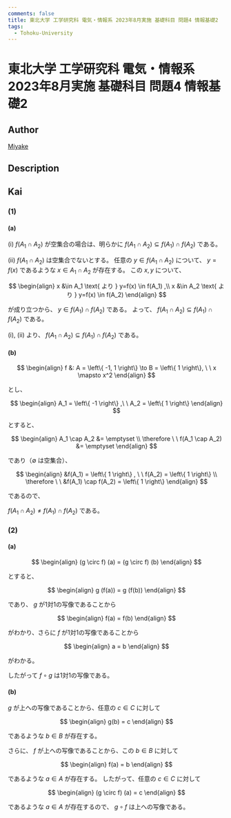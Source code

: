 ```yaml
---
comments: false
title: 東北大学 工学研究科 電気・情報系 2023年8月実施 基礎科目 問題4 情報基礎2
tags:
  - Tohoku-University
---
```

# 東北大学 工学研究科 電気・情報系 2023年8月実施 基礎科目 問題4 情報基礎2

## **Author**
[Miyake](https://miyake.github.io/exams/index.html)

## **Description**

## **Kai**
### (1)
#### (a)
(i) $f( A_1 \cap A_2 )$ が空集合の場合は、明らかに
$f( A_1 \cap A_2 ) \subseteq f(A_1) \cap f(A_2)$ である。

(ii) $f( A_1 \cap A_2 )$ は空集合でないとする。
任意の $y \in f( A_1 \cap A_2 )$ について、
$y=f(x)$ であるような $x \in A_1 \cap A_2$ が存在する。
この $x,y$ について、

$$
\begin{align}
x &\in A_1 \text{ より } y=f(x) \in f(A_1)
,\\
x &\in A_2 \text{ より } y=f(x) \in f(A_2)
\end{align}
$$

が成り立つから、 $y \in f(A_1) \cap f(A_2)$ である。
よって、 $f( A_1 \cap A_2 ) \subseteq f(A_1) \cap f(A_2)$ である。

(i), (ii) より、
$f( A_1 \cap A_2 ) \subseteq f(A_1) \cap f(A_2)$ である。

#### (b)

$$
\begin{align}
f &: A = \left\{ -1, 1 \right\} \to B = \left\{ 1 \right\}, \ \ x \mapsto x^2
\end{align}
$$

とし、

$$
\begin{align}
A_1 = \left\{ -1 \right\}
,\ \ 
A_2 = \left\{ 1 \right\}
\end{align}
$$

とすると、

$$
\begin{align}
A_1 \cap A_2 &= \emptyset
\\
\therefore \ \ 
f(A_1 \cap A_2) &= \emptyset
\end{align}
$$

であり（$\emptyset$ は空集合）、

$$
\begin{align}
&f(A_1) = \left\{ 1 \right\}
, \ \ 
f(A_2) = \left\{ 1 \right\}
\\
\therefore \ \ 
&f(A_1) \cap f(A_2) = \left\{ 1 \right\}
\end{align}
$$

であるので、

$f( A_1 \cap A_2 ) \neq f(A_1) \cap f(A_2)$ である。

### (2)
#### (a)

$$
\begin{align}
(g \circ f) (a) = (g \circ f) (b)
\end{align}
$$

とすると、

$$
\begin{align}
g (f(a)) = g (f(b))
\end{align}
$$

であり、 $g$ が1対1の写像であることから

$$
\begin{align}
f(a) = f(b)
\end{align}
$$

がわかり、さらに $f$ が1対1の写像であることから

$$
\begin{align}
a = b
\end{align}
$$

がわかる。

したがって $f \circ g$ は1対1の写像である。

#### (b)
$g$ が上への写像であることから、任意の $c \in C$ に対して

$$
\begin{align}
g(b) = c
\end{align}
$$

であるような $b \in B$ が存在する。

さらに、 $f$ が上への写像であることから、この $b \in B$ に対して

$$
\begin{align}
f(a) = b
\end{align}
$$

であるような $a \in A$ が存在する。
したがって、任意の $c \in C$ に対して

$$
\begin{align}
(g \circ f) (a) = c
\end{align}
$$

であるような $a \in A$ が存在するので、
$g \circ f$ は上への写像である。